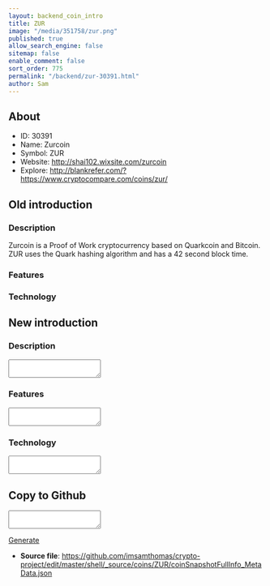 ```yaml
---
layout: backend_coin_intro
title: ZUR
image: "/media/351758/zur.png"
published: true
allow_search_engine: false
sitemap: false
enable_comment: false
sort_order: 775
permalink: "/backend/zur-30391.html"
author: Sam
---
```


## About

- ID: 30391
- Name: Zurcoin
- Symbol: ZUR
- Website: http://shai102.wixsite.com/zurcoin
- Explore: http://blankrefer.com/?https://www.cryptocompare.com/coins/zur/


## Old introduction

### Description

<p>Zurcoin is a Proof of Work cryptocurrency based on Quarkcoin and Bitcoin. ZUR uses the Quark hashing algorithm and has a 42 second block time.</p>

### Features


### Technology




## New introduction


### Description
<textarea id="meta_description" name="description"></textarea>

### Features
<textarea id="meta_features" name="features"></textarea>

### Technology
<textarea id="meta_technology" name="technology"></textarea>


## Copy to Github

<textarea id="coinsnapshotfullinfo_metadata"></textarea>

<a href="#gen" onclick="generateMetaDatJson()">Generate</a>

- **Source file**: <a href="https://github.com/imsamthomas/crypto-project/edit/master/shell/_source/coins/ZUR/coinSnapshotFullInfo_MetaData.json">https://github.com/imsamthomas/crypto-project/edit/master/shell/_source/coins/ZUR/coinSnapshotFullInfo_MetaData.json</a>

